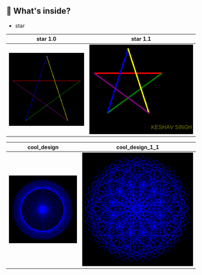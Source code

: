 ## :open_file_folder: What's inside?
- star

 | star 1.0 | star 1.1 |
 | -------- | -------- |
 | ![](Assets/star_1_0.png) | ![](Assets/star_1_1.png) |
 
| cool_design | cool_design_1_1 |
| ----------- | --------------- | 
| ![](Assets/cool_design.png) | ![](Assets/cool_design_1_1.png) |

